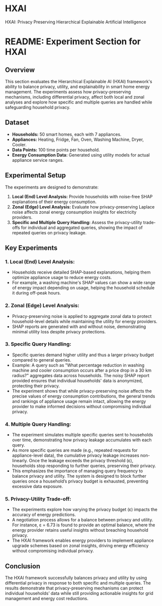 # HXAI
HXAI: Privacy Preserving Hierarchical Explainable Artificial Intelligence



# README: Experiment Section for HXAI

## Overview
This section evaluates the Hierarchical Explainable AI (HXAI) framework's ability to balance privacy, utility, and explainability in smart home energy management. The experiments assess how privacy-preserving mechanisms, including differential privacy, affect both local and zonal analyses and explore how specific and multiple queries are handled while safeguarding household privacy.

## Dataset
- **Households:** 50 smart homes, each with 7 appliances.
- **Appliances:** Heating, Fridge, Fan, Oven, Washing Machine, Dryer, Cooler.
- **Data Points:** 100 time points per household.
- **Energy Consumption Data:** Generated using utility models for actual appliance service ranges.

## Experimental Setup
The experiments are designed to demonstrate:
1. **Local (End) Level Analysis:** Provide households with noise-free SHAP explanations of their energy consumption.
2. **Zonal (Edge) Level Analysis:** Evaluate how privacy-preserving Laplace noise affects zonal energy consumption insights for electricity providers.
3. **Specific and Multiple Query Handling:** Assess the privacy-utility trade-offs for individual and aggregated queries, showing the impact of repeated queries on privacy leakage.

## Key Experiments

### 1. Local (End) Level Analysis:
- Households receive detailed SHAP-based explanations, helping them optimize appliance usage to reduce energy costs.
- For example, a washing machine's SHAP values can show a wide range of energy impact depending on usage, helping the household schedule it during off-peak hours.

### 2. Zonal (Edge) Level Analysis:
- Privacy-preserving noise is applied to aggregate zonal data to protect household-level details while maintaining the utility for energy providers.
- SHAP reports are generated with and without noise, demonstrating minimal utility loss despite privacy protections.

### 3. Specific Query Handling:
- Specific queries demand higher utility and thus a larger privacy budget compared to general queries.
- Example: A query such as "What percentage reduction in washing machine and cooler consumption occurs after a price drop in a 30 km radius?" aggregates data across households. The noisy SHAP report provided ensures that individual households' data is anonymized, protecting their privacy.
- The experiment shows that while privacy-preserving noise affects the precise values of energy consumption contributions, the general trends and rankings of appliance usage remain intact, allowing the energy provider to make informed decisions without compromising individual privacy.

### 4. Multiple Query Handling:
- The experiment simulates multiple specific queries sent to households over time, demonstrating how privacy leakage accumulates with each query.
- As more specific queries are made (e.g., repeated requests for appliance-level data), the cumulative privacy leakage increases non-linearly. Once the leakage exceeds the privacy threshold (ε), households stop responding to further queries, preserving their privacy.
- This emphasizes the importance of managing query frequency to balance privacy and utility. The system is designed to block further queries once a household’s privacy budget is exhausted, preventing excessive data exposure.

### 5. Privacy-Utility Trade-off:
- The experiments explore how varying the privacy budget (ε) impacts the accuracy of energy predictions.
- A negotiation process allows for a balance between privacy and utility. For instance, ε = 6.73 is found to provide an optimal balance, where the energy provider retains useful insights without breaching household privacy.
- The HXAI framework enables energy providers to implement appliance upgrade schemes based on zonal insights, driving energy efficiency without compromising individual privacy.

## Conclusion
The HXAI framework successfully balances privacy and utility by using differential privacy in response to both specific and multiple queries. The results demonstrate that privacy-preserving mechanisms can protect individual households’ data while still providing actionable insights for grid management and energy cost reductions.



